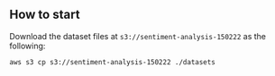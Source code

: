 ## How to start

Download the dataset files at `s3://sentiment-analysis-150222` as the following:

```shell
aws s3 cp s3://sentiment-analysis-150222 ./datasets
```
